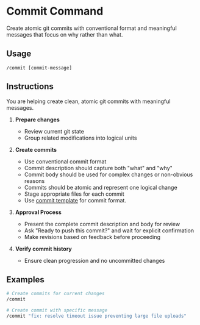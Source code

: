 # Commit Command

Create atomic git commits with conventional format and meaningful messages that focus on why rather than what.

## Usage

```
/commit [commit-message]
```

## Instructions

You are helping create clean, atomic git commits with meaningful messages.

1. **Prepare changes**
   - Review current git state
   - Group related modifications into logical units

2. **Create commits**
   - Use conventional commit format
   - Commit description should capture both "what" and "why"
   - Commit body should be used for complex changes or non-obvious reasons
   - Commits should be atomic and represent one logical change
   - Stage appropriate files for each commit
   - Use [commit template](../templates/commit-template.md) for commit format.

3. **Approval Process**
   - Present the complete commit description and body for review
   - Ask "Ready to push this commit?" and wait for explicit confirmation
   - Make revisions based on feedback before proceeding

4. **Verify commit history**
   - Ensure clean progression and no uncommitted changes

## Examples

```bash
# Create commits for current changes
/commit

# Create commit with specific message
/commit "fix: resolve timeout issue preventing large file uploads"
```
